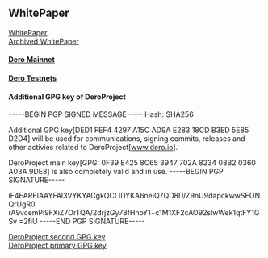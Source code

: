 ## WhitePaper
[WhitePaper](Dero_Whitepaper.pdf) <br>
[Archived WhitePaper](WhitePaper.md)

#### [Dero Mainnet](https://github.com/deroproject/derosuite)


#### [Dero Testnets](https://github.com/deroproject/documentation/blob/master/testnet/Readme.md)

#### Additional GPG key of DeroProject
-----BEGIN PGP SIGNED MESSAGE-----
Hash: SHA256

Additional GPG key[DED1 FEF4 4297 A15C AD9A  E283 18CD B3ED 5E85 D2D4] will be used for communications, signing commits, releases and other activies related to DeroProject[www.dero.io].

DeroProject main key[GPG: 0F39 E425 8C65 3947 702A 8234 08B2 0360 A03A 9DE8] is also completely valid and in use.
-----BEGIN PGP SIGNATURE-----

iF4EAREIAAYFAl3VYKYACgkQCLIDYKA6neiQ7QD8D/Z9nU9dapckwwSEONQrUgR0
rA9vcemPi9FXiZ7OrTQA/2drjzGy78fHnoY1+c1M1XF2cAO92slwWek1qtFY1GSv
=2fiU
-----END PGP SIGNATURE-----
 
[DeroProject second GPG key](captain2key.asc) <br>
[DeroProject primary GPG key](Captain_Dero_pub.txt)








